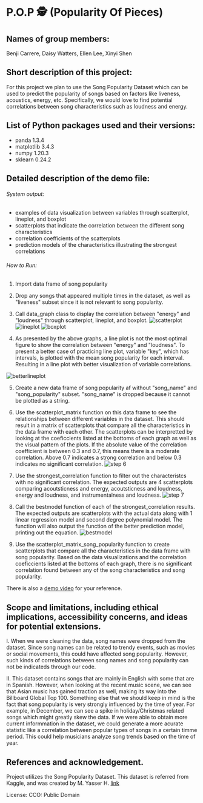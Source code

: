 # P.O.P 🕵️ (Popularity Of Pieces)
 
## Names of group members: 
Benji Carrere, Daisy Watters, Ellen Lee, Xinyi Shen 

## Short description of this project: 
For this project we plan to use the Song Popularity Dataset which can be used to predict the popularity of songs based on factors like liveness, acoustics, energy, etc. Specifically, we would love to find potential correlations between song characteristics such as loudness and energy. 

## List of Python packages used and their versions:
- panda 1.3.4
- matplotlib 3.4.3
- numpy 1.20.3
- sklearn 0.24.2


## Detailed description of the demo file:

###### System output: 
 - examples of data visualization between variables through scatterplot, lineplot, and boxplot
 - scatterplots that indicate the correlation between the different song characteristics
 - correlation coefficients of the scatterplots
 - prediction models of the characteristics illustrating the strongest correlations 

###### How to Run:
1. Import data frame of song popularity
2. Drop any songs that appeared multiple times in the dataset, as well as "liveness" subset since it is not relevant to song popularity.
3. Call data_graph class to display the correlation between "energy" and "loudness" through scatterplot, lineplot, and boxplot. 
![scatterplot](https://user-images.githubusercontent.com/114321320/206331509-f0838446-09b1-4f61-9c2a-d62f1b38280c.png)
![lineplot](https://user-images.githubusercontent.com/114321320/206331577-0d9f84eb-c6c7-4b97-910f-2c505a33cbac.png)
![boxplot](https://user-images.githubusercontent.com/114321320/206331608-ebf681b0-31cd-4a0e-b9b4-d711ef875def.png)

4. As presented by the above graphs, a line plot is not the most optimal figure to show the correlation between "energy" and "loudness". To present a better case of practicing line plot, variable "key", which has intervals, is plotted with the mean song popularity for each interval. Resulting in a line plot with better visualization of variable correlations.

![betterlineplot](https://user-images.githubusercontent.com/114321320/206331695-03a1826e-dd23-4b69-897a-16d3084bd27c.png)

5. Create a new data frame of song popularity af without "song_name" and "song_popularity" subset. "song_name" is dropped because it cannot be plotted as a string. 
6. Use the scatterplot_matrix function on this data frame to see the relationships between different variables in the dataset. This should result in a matrix of scatterplots that compare all the characteristics in the data frame with each other. The scatterplots can be interpretted by looking at the coeficcients listed at the bottoms of each graph as well as the visual pattern of the plots. If the absolute value of the correlation coefficient is between 0.3 and 0.7, this means there is a moderate correlation. Above 0.7 indicates a strong correlation and below 0.3 indicates no significant correlation.
![step 6](https://user-images.githubusercontent.com/114321320/205517811-5ad2978a-475d-4584-b89d-0ee519b2e8dc.png)

7. Use the strongest_correlation function to filter out the characteristcs with no significant correlation. The expected outputs are 4 scatterplots comparing acoutsticness and energy, acoutsticness and loudness, energy and loudness, and instrumentalness and loudness. 
![step 7](https://user-images.githubusercontent.com/114321320/205518052-e91987f1-f7e8-4137-a9fe-b675dd68536b.png)

8. Call the bestmodel function of each of the strongest_correlation results. The expected outputs are scatterplots with the actual data along with 1 linear regression model and second degree polynomial model. The function will also output the function of the better prediction model, printing out the equation.
![bestmodel](https://user-images.githubusercontent.com/114321320/206332392-07332f79-bd50-49a4-9eaa-8cbec029d1d5.png)

9. Use the scatterplot_matrix_song_popularity function to create scatterplots that compare all the characteristics in the data frame with song popularity. Based on the data visualizations and the correlation coeficcients listed at the bottoms of each graph, there is no significant correlation found between any of the song characteristics and song popularity.

There is also a [demo video](https://drive.google.com/file/d/1X9qUHVadLuOACG0EI0k7Db-p_AT6dpf2/view?usp=share_link) for your reference. 

## Scope and limitations, including ethical implications, accessibility concerns, and ideas for potential extensions.
I. When we were cleaning the data, song names were dropped from the dataset. Since song names can be related to trendy events, such as movies or social movements, this could have affected song popularity. However, such kinds of correlations between song names and song popularity can not be indicateds through our code. 

II. This dataset contains songs that are mainly in English with some that are in Spanish. However, when looking at the recent music scene, we can see that Asian music has gained traction as well, making its way into the Billboard Global Top 100. Something else that we should keep in mind is the fact that song popularity is very strongly influenced by the time of year. For example, in December, we can see a spike in holiday/Christmas related songs which might greatly skew the data. If we were able to obtain more current informmation in the dataset, we could generate a more acurate statistic like a correlation between popular types of songs in a certain timme period. This could help musicians analyze song trends based on the time of year. 

## References and acknowledgement.
Project utilizes the Song Popularity Dataset. This dataset is referred from Kaggle, and was created by M. Yasser H. 
[link](https://www.kaggle.com/datasets/yasserh/song-popularity-dataset/discussion?resource=download)

License: CCO: Public Domain
